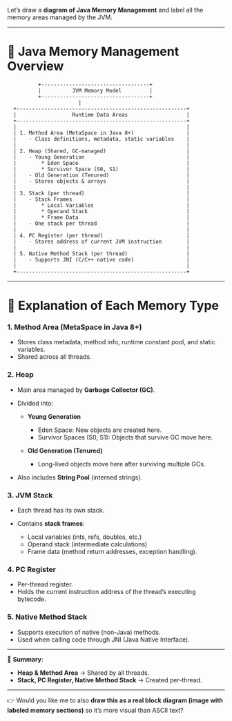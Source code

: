  Let’s draw a **diagram of Java Memory Management** and label all the memory areas managed by the JVM.

---

# 🔹 Java Memory Management Overview

```
          +-----------------------------------+
          |          JVM Memory Model         |
          +-----------------------------------+
                       |
  +-------------------------------------------------------+
  |                  Runtime Data Areas                   |
  +-------------------------------------------------------+
  |                                                       |
  | 1. Method Area (MetaSpace in Java 8+)                 |
  |    - Class definitions, metadata, static variables    |
  |                                                       |
  | 2. Heap (Shared, GC-managed)                          |
  |    - Young Generation                                 |
  |        * Eden Space                                   |
  |        * Survivor Space (S0, S1)                      |
  |    - Old Generation (Tenured)                         |
  |    - Stores objects & arrays                          |
  |                                                       |
  | 3. Stack (per thread)                                 |
  |    - Stack Frames                                     |
  |        * Local Variables                              |
  |        * Operand Stack                                |
  |        * Frame Data                                   |
  |    - One stack per thread                             |
  |                                                       |
  | 4. PC Register (per thread)                           |
  |    - Stores address of current JVM instruction        |
  |                                                       |
  | 5. Native Method Stack (per thread)                   |
  |    - Supports JNI (C/C++ native code)                 |
  |                                                       |
  +-------------------------------------------------------+
```

---

# 🔹 Explanation of Each Memory Type

### 1. **Method Area (MetaSpace in Java 8+)**

* Stores class metadata, method info, runtime constant pool, and static variables.
* Shared across all threads.

### 2. **Heap**

* Main area managed by **Garbage Collector (GC)**.
* Divided into:

  * **Young Generation**

    * Eden Space: New objects are created here.
    * Survivor Spaces (S0, S1): Objects that survive GC move here.
  * **Old Generation (Tenured)**

    * Long-lived objects move here after surviving multiple GCs.
* Also includes **String Pool** (interned strings).

### 3. **JVM Stack**

* Each thread has its own stack.
* Contains **stack frames**:

  * Local variables (ints, refs, doubles, etc.)
  * Operand stack (intermediate calculations)
  * Frame data (method return addresses, exception handling).

### 4. **PC Register**

* Per-thread register.
* Holds the current instruction address of the thread’s executing bytecode.

### 5. **Native Method Stack**

* Supports execution of native (non-Java) methods.
* Used when calling code through JNI (Java Native Interface).

---

📌 **Summary**:

* **Heap & Method Area** → Shared by all threads.
* **Stack, PC Register, Native Method Stack** → Created per-thread.

---

👉 Would you like me to also **draw this as a real block diagram (image with labeled memory sections)** so it’s more visual than ASCII text?
